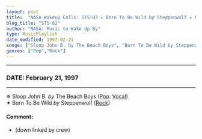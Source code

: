 ```yaml
---
layout: post
title:  "NASA Wakeup Calls: STS-82 ✦ Born To Be Wild by Steppenwolf ✦ February 21, 1997"
blog_title: "STS-82"
author: "NASA: Music to Wake Up By"
type: MusicPlaylist
date_modified: 1997-02-21
songs: ["Sloop John B. by The Beach Boys", "Born To Be Wild by Steppenwolf"]
genres: ["Pop","Rock"]
---
```


----
### DATE: February 21, 1997
----
✵ Sloop John B. *by* The Beach Boys ([Pop](https://www.discogs.com/genre/Pop): [Vocal](https://www.discogs.com/style/Vocal)) <a target="blank_" href="https://www.discogs.com/The-Beach-Boys-Sloop-John-B/release/2070304">
    <i class="fas fa-compact-disc"
       title="Discogs entry for this song"
       alt="Discogs entry for this song"
       style="font-size: 1.1em;"></i></a>
      &nbsp;<br />
✦ Born To Be Wild *by* Steppenwolf ([Rock](https://www.discogs.com/genre/Rock)) <a target="blank_" href="https://www.discogs.com/Steppenwolf-Born-To-Be-Wild/master/644596">
    <i class="fas fa-compact-disc"
       title="Discogs entry for this song"
       alt="Discogs entry for this song"
       style="font-size: 1.1em;"></i></a>
    

#### Comment:
* (down linked by crew)



<br/>
<center>
	<a target="_blank"
	   href="https://twitter.com/intent/tweet?hashtags=Space,NASA,Playlist,NASAWakeupCalls,SpaceProgram&text=🚀 {{ page.author}}, '{{ page.songs.first }}' {{ page.title }}, {{ site.url }}{{ page.url }}&via=nasawakeupcalls"><i class="fab fa-twitter" title="Tweet this page" alt="Tweet this page" style="font-size: 1.3em;"></i></a>
	&nbsp; 	<i class="fas fa-user-astronaut" style="font-size: 1.5em;"></i> &nbsp;
    <a id="custom_amazon_link"
       type="amzn" search="#"
       category="popular music">
    <i class="fab fa-amazon" style="font-size: 1.3em;"></i></a>
</center>

<!-- Randomly resolve an individual entry from a song array -->
<script src="/assets/javascript/seedrandom.min.js"></script>
<script>
  var wake_me_up = ["Sloop John B. by The Beach Boys", "Born To Be Wild by Steppenwolf"];
  var prng = new Math.seedrandom();
  function randomSong() {
    song = wake_me_up[Math.floor(Math.random() * wake_me_up.length)];
    var amazon_link = document.getElementById("custom_amazon_link");
    amazon_link.setAttribute("search", song);
  }
  window.onload = randomSong();
</script>
